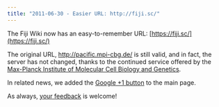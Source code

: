 ```yaml
---
title: "2011-06-30 - Easier URL: http://fiji.sc/"
---
```


The Fiji Wiki now has an easy-to-remember URL: [https://fiji.sc/](https://fiji.sc/)

The original URL, http://pacific.mpi-cbg.de/ is still valid, and in fact, the server has not changed, thanks to the continued service offered by the [Max-Planck Institute of Molecular Cell Biology and Genetics](http://www.mpi-cbg.de/).

In related news, we added the [Google +1 button](http://www.google.com/+1/button/) to the main page.

As always, [your feedback](mailto:fiji-devel@googlegroups.com) is welcome!


